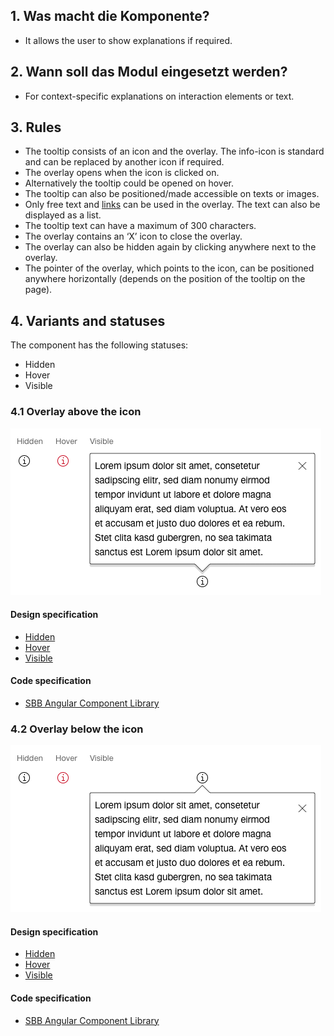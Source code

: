 ## 1. Was macht die Komponente?
* It allows the user to show explanations if required.


## 2. Wann soll das Modul eingesetzt werden?
* For context-specific explanations on interaction elements or text.


## 3. Rules
* The tooltip consists of an icon and the overlay. The info-icon is standard and can be replaced by another icon if required.
* The overlay opens when the icon is clicked on.
* Alternatively the tooltip could be opened on hover.
* The tooltip can also be positioned/made accessible on texts or images.
* Only free text and [links](https://digital.sbb.ch/en/webapps/components/link) can be used in the overlay. The text can also be displayed as a list.
* The tooltip text can have a maximum of 300 characters.
* The overlay contains an ‘X’ icon to close the overlay.
* The overlay can also be hidden again by clicking anywhere next to the overlay.
* The pointer of the overlay, which points to the icon, can be positioned anywhere horizontally (depends on the position of the tooltip on the page).



## 4. Variants and statuses
The component has the following statuses:
* Hidden
* Hover
* Visible

### 4.1 Overlay above the icon
![Image of the tooltip component with textbox above it](https://raw.githubusercontent.com/sbb-design-systems/design-system-webapp-documentation/master/documentation/components/tooltip/images/tooltip_above.png 'class: image')

#### Design specification
* [Hidden](https://sbb.invisionapp.com/d/main#/console/17140415/355318612/inspect)
* [Hover](https://sbb.invisionapp.com/d/main#/console/17140415/355318613/inspect)
* [Visible](https://sbb.invisionapp.com/d/main#/console/17140415/355318614/inspect)

#### Code specification
* [SBB Angular Component Library](https://sbb-angular.app.sbb.ch/business/components/tooltip)

### 4.2 Overlay below the icon
![Image of the tooltip component with the textbox below it](https://raw.githubusercontent.com/sbb-design-systems/design-system-webapp-documentation/master/documentation/components/tooltip/images/tooltip_underneath.png 'class: image')

#### Design specification
* [Hidden](https://sbb.invisionapp.com/d/main#/console/17140415/355318612/inspect)
* [Hover](https://sbb.invisionapp.com/d/main#/console/17140415/355318613/inspect)
* [Visible](https://sbb.invisionapp.com/d/main#/console/17140415/355318615/inspect)

#### Code specification
* [SBB Angular Component Library](https://sbb-angular.app.sbb.ch/business/components/tooltip)
